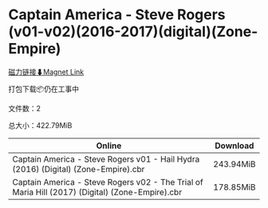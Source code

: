 # Captain America - Steve Rogers (v01-v02)(2016-2017)(digital)(Zone-Empire)

[磁力链接⬇Magnet Link](magnet:?xt=urn:btih:b04e0387cb6802c178422a9fa176170286d3167e&dn=Captain%20America%20-%20Steve%20Rogers%20%28v01-v02%29%282016-2017%29%28digital%29%28Zone-Empire%29)

打包下载📦仍在工事中

文件数：2

总大小：422.79MiB

Online | Download
--- | ---
Captain America - Steve Rogers v01 - Hail Hydra (2016) (Digital) (Zone-Empire).cbr | 243.94MiB
Captain America - Steve Rogers v02 - The Trial of Maria Hill (2017) (Digital) (Zone-Empire).cbr | 178.85MiB